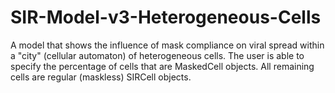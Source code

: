 # SIR-Model-v3-Heterogeneous-Cells
A model that shows the influence of mask compliance on viral spread within a "city" (cellular automaton) of heterogeneous cells. The user is able to specify the percentage of cells that are MaskedCell objects. All remaining cells are regular (maskless) SIRCell objects.
